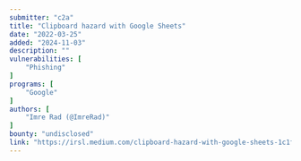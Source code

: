 ```yaml
---
submitter: "c2a"
title: "Clipboard hazard with Google Sheets"
date: "2022-03-25"
added: "2024-11-03"
description: ""
vulnerabilities: [
    "Phishing"
]
programs: [
    "Google"
]
authors: [
    "Imre Rad (@ImreRad)"
]
bounty: "undisclosed"
link: "https://irsl.medium.com/clipboard-hazard-with-google-sheets-1c1f3d566907"
---
```




